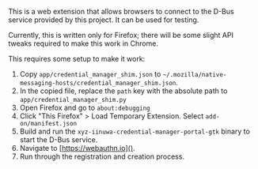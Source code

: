 This is a web extension that allows browsers to connect to the D-Bus service
provided by this project. It can be used for testing.

Currently, this is written only for Firefox; there will be some slight API tweaks required to make this work in Chrome.

This requires some setup to make it work:

1. Copy `app/credential_manager_shim.json` to `~/.mozilla/native-messaging-hosts/credential_manager_shim.json`.
2. In the copied file, replace the `path` key with the absolute path to `app/credential_manager_shim.py`
3. Open Firefox and go to `about:debugging`
4. Click "This Firefox" > Load Temporary Extension. Select `add-on/manifest.json`
6. Build and run the `xyz-iinuwa-credential-manager-portal-gtk` binary to start the D-Bus service.
5. Navigate to [https://webauthn.io]().
6. Run through the registration and creation process.
